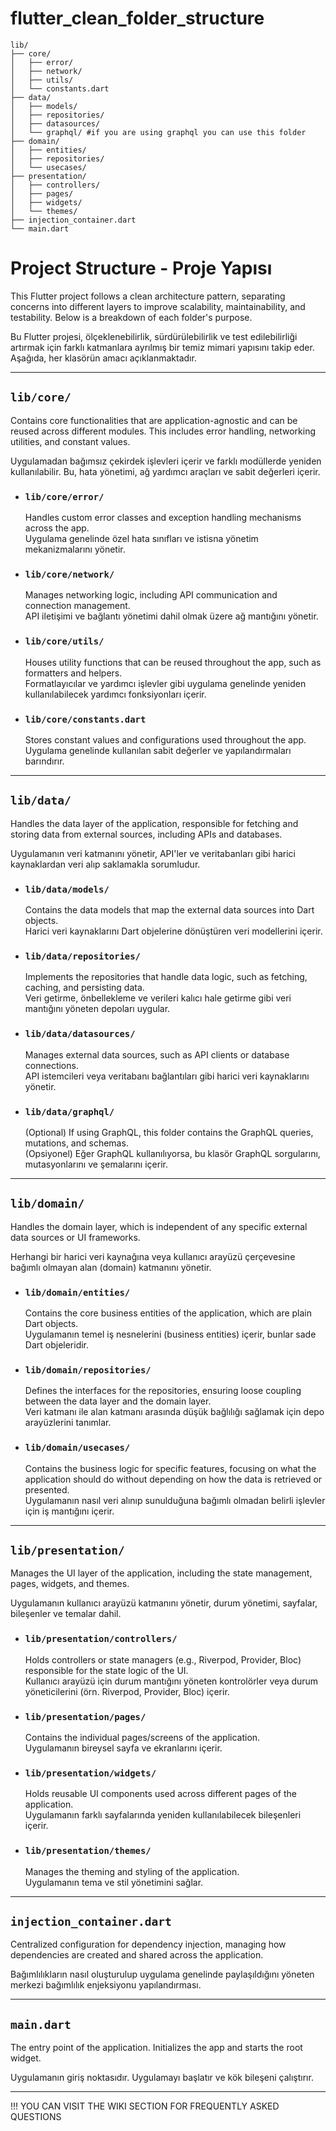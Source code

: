 # flutter_clean_folder_structure
    
    
    lib/
    ├── core/
    │   ├── error/
    │   ├── network/
    │   ├── utils/
    │   └── constants.dart
    ├── data/
    │   ├── models/
    │   ├── repositories/
    │   ├── datasources/
    │   └── graphql/ #if you are using graphql you can use this folder
    ├── domain/
    │   ├── entities/
    │   ├── repositories/
    │   └── usecases/
    ├── presentation/
    │   ├── controllers/
    │   ├── pages/
    │   ├── widgets/
    │   └── themes/
    ├── injection_container.dart
    └── main.dart
 
    
# Project Structure - Proje Yapısı

This Flutter project follows a clean architecture pattern, separating concerns into different layers to improve scalability, maintainability, and testability. Below is a breakdown of each folder's purpose.

Bu Flutter projesi, ölçeklenebilirlik, sürdürülebilirlik ve test edilebilirliği artırmak için farklı katmanlara ayrılmış bir temiz mimari yapısını takip eder. Aşağıda, her klasörün amacı açıklanmaktadır.

---

## `lib/core/`

Contains core functionalities that are application-agnostic and can be reused across different modules. This includes error handling, networking utilities, and constant values.

Uygulamadan bağımsız çekirdek işlevleri içerir ve farklı modüllerde yeniden kullanılabilir. Bu, hata yönetimi, ağ yardımcı araçları ve sabit değerleri içerir.

- ### `lib/core/error/`
  Handles custom error classes and exception handling mechanisms across the app.  
  Uygulama genelinde özel hata sınıfları ve istisna yönetim mekanizmalarını yönetir.

- ### `lib/core/network/`
  Manages networking logic, including API communication and connection management.  
  API iletişimi ve bağlantı yönetimi dahil olmak üzere ağ mantığını yönetir.

- ### `lib/core/utils/`
  Houses utility functions that can be reused throughout the app, such as formatters and helpers.  
  Formatlayıcılar ve yardımcı işlevler gibi uygulama genelinde yeniden kullanılabilecek yardımcı fonksiyonları içerir.

- ### `lib/core/constants.dart`
  Stores constant values and configurations used throughout the app.  
  Uygulama genelinde kullanılan sabit değerler ve yapılandırmaları barındırır.

---

## `lib/data/`

Handles the data layer of the application, responsible for fetching and storing data from external sources, including APIs and databases.

Uygulamanın veri katmanını yönetir, API'ler ve veritabanları gibi harici kaynaklardan veri alıp saklamakla sorumludur.

- ### `lib/data/models/`
  Contains the data models that map the external data sources into Dart objects.  
  Harici veri kaynaklarını Dart objelerine dönüştüren veri modellerini içerir.

- ### `lib/data/repositories/`
  Implements the repositories that handle data logic, such as fetching, caching, and persisting data.  
  Veri getirme, önbellekleme ve verileri kalıcı hale getirme gibi veri mantığını yöneten depoları uygular.

- ### `lib/data/datasources/`
  Manages external data sources, such as API clients or database connections.  
  API istemcileri veya veritabanı bağlantıları gibi harici veri kaynaklarını yönetir.

- ### `lib/data/graphql/`
  (Optional) If using GraphQL, this folder contains the GraphQL queries, mutations, and schemas.  
  (Opsiyonel) Eğer GraphQL kullanılıyorsa, bu klasör GraphQL sorgularını, mutasyonlarını ve şemalarını içerir.

---

## `lib/domain/`

Handles the domain layer, which is independent of any specific external data sources or UI frameworks.

Herhangi bir harici veri kaynağına veya kullanıcı arayüzü çerçevesine bağımlı olmayan alan (domain) katmanını yönetir.

- ### `lib/domain/entities/`
  Contains the core business entities of the application, which are plain Dart objects.  
  Uygulamanın temel iş nesnelerini (business entities) içerir, bunlar sade Dart objeleridir.

- ### `lib/domain/repositories/`
  Defines the interfaces for the repositories, ensuring loose coupling between the data layer and the domain layer.  
  Veri katmanı ile alan katmanı arasında düşük bağlılığı sağlamak için depo arayüzlerini tanımlar.

- ### `lib/domain/usecases/`
  Contains the business logic for specific features, focusing on what the application should do without depending on how the data is retrieved or presented.  
  Uygulamanın nasıl veri alınıp sunulduğuna bağımlı olmadan belirli işlevler için iş mantığını içerir.

---

## `lib/presentation/`

Manages the UI layer of the application, including the state management, pages, widgets, and themes.

Uygulamanın kullanıcı arayüzü katmanını yönetir, durum yönetimi, sayfalar, bileşenler ve temalar dahil.

- ### `lib/presentation/controllers/`
  Holds controllers or state managers (e.g., Riverpod, Provider, Bloc) responsible for the state logic of the UI.  
  Kullanıcı arayüzü için durum mantığını yöneten kontrolörler veya durum yöneticilerini (örn. Riverpod, Provider, Bloc) içerir.

- ### `lib/presentation/pages/`
  Contains the individual pages/screens of the application.  
  Uygulamanın bireysel sayfa ve ekranlarını içerir.

- ### `lib/presentation/widgets/`
  Holds reusable UI components used across different pages of the application.  
  Uygulamanın farklı sayfalarında yeniden kullanılabilecek bileşenleri içerir.

- ### `lib/presentation/themes/`
  Manages the theming and styling of the application.  
  Uygulamanın tema ve stil yönetimini sağlar.

---

## `injection_container.dart`

Centralized configuration for dependency injection, managing how dependencies are created and shared across the application.

Bağımlılıkların nasıl oluşturulup uygulama genelinde paylaşıldığını yöneten merkezi bağımlılık enjeksiyonu yapılandırması.

---

## `main.dart`

The entry point of the application. Initializes the app and starts the root widget.

Uygulamanın giriş noktasıdır. Uygulamayı başlatır ve kök bileşeni çalıştırır.

---
!!! YOU CAN VISIT THE WIKI SECTION FOR FREQUENTLY ASKED QUESTIONS


